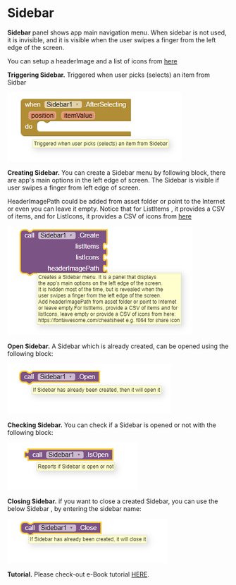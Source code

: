 # Sidebar

**Sidebar** panel shows app main navigation menu. When sidebar is not used, it is invisible, and it is visible when the user swipes a finger from the left edge of the screen.

You can setup a headerImage and a list of icons from [here](https://fontawesome.com/cheatsheet)

**Triggering Sidebar.** Triggered when user picks \(selects\) an item from Sidbar

![](../../../.gitbook/assets/image.png)

**Creating Sidebar.** You can create a Sidebar menu by following block, there are app's main options in the left edge of screen. The Sidebar is visible if user swipes a finger from left edge of screen.  

HeaderImagePath could be added from asset folder or point to the Internet or even you can leave it empty. Notice that for ListItems , it provides a CSV of items, and for ListIcons, it provides a CSV of icons from [here](https://fontawesome.com/cheatsheet)

![](../../../.gitbook/assets/image%20%2834%29.png)

**Open Sidebar.** A Sidebar which is already created, can be opened using the following block: 

![](../../../.gitbook/assets/image%20%2845%29.png)

**Checking Sidebar.** You can check if a Sidebar is opened or not  with the following block:

![](../../../.gitbook/assets/image%20%2831%29.png)

**Closing Sidebar.** if you want to close a created Sidebar, you can use the below Sidebar , by entering the sidebar name:

![](../../../.gitbook/assets/image%20%2826%29.png)

**Tutorial.** Please check-out e-Book tutorial [HERE](https://help.appybuilder.com/tutorials/creating-e-book).

